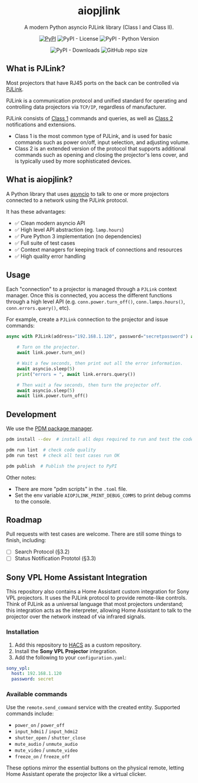 <div align="center">

# aiopjlink

A modern Python asyncio PJLink library (Class I and Class II).

[![PyPI](https://img.shields.io/pypi/v/aiopjlink?logo=python&logoColor=%23cccccc)](https://pypi.org/project/aiopjlink)
![PyPI - License](https://img.shields.io/pypi/l/aiopjlink)
![PyPI - Python Version](https://img.shields.io/pypi/pyversions/aiopjlink)

![PyPI - Downloads](https://img.shields.io/pypi/dm/aiopjlink)
![GitHub repo size](https://img.shields.io/github/repo-size/HEInventions/aiopjlink)

</div>

## What is PJLink?

Most projectors that have RJ45 ports on the back can be controlled via [PJLink](https://pjlink.jbmia.or.jp/english/).

PJLink is a communication protocol and unified standard for operating and controlling data projectors via `TCP/IP`, regardless of manufacturer.

PJLink consists of [Class 1](https://pjlink.jbmia.or.jp/english/data/5-1_PJLink_eng_20131210.pdf) commands and queries, as well as [Class 2](https://pjlink.jbmia.or.jp/english/data_cl2/PJLink_5-1.pdf) notifications and extensions.

* Class 1 is the most common type of PJLink, and is used for basic commands such as power on/off, input selection, and adjusting volume.
* Class 2 is an extended version of the protocol that supports additional commands such as opening and closing the projector's lens cover, and is typically used by more sophisticated devices.

## What is aiopjlink?

A Python library that uses [asyncio](https://docs.python.org/3/library/asyncio.html) to talk to one or more projectors connected to a network using the PJLink protocol.

It has these advantages:

* ✅ Clean modern asyncio API
* ✅ High level API abstraction (eg. `lamp.hours`)
* ✅ Pure Python 3 implementation (no dependencies)
* ✅ Full suite of test cases
* ✅ Context managers for keeping track of connections and resources 
* ✅ High quality error handling


## Usage

Each "connection" to a projector is managed through a `PJLink` context manager.  Once this is connected, you access the different functions through a high level API (e.g. `conn.power.turn_off()`, `conn.lamps.hours()`, `conn.errors.query()`, etc).

For example, create a `PJLink` connection to the projector and issue commands:

```python
async with PJLink(address="192.168.1.120", password="secretpassword") as link:

    # Turn on the projector.
    await link.power.turn_on()

    # Wait a few seconds, then print out all the error information.
    await asyncio.sleep(5)
    print("errors = ", await link.errors.query())

    # Then wait a few seconds, then turn the projector off.
    await asyncio.sleep(5)
    await link.power.turn_off()
```

## Development

We use the [PDM package manager](https://pdm.fming.dev/latest/).

```bash
pdm install --dev  # install all deps required to run and test the code

pdm run lint  # check code quality
pdm run test  # check all test cases run OK

pdm publish  # Publish the project to PyPI
```

Other notes:
* There are more "pdm scripts" in the `.toml` file.
* Set the env variable `AIOPJLINK_PRINT_DEBUG_COMMS` to print debug comms to the console.

## Roadmap

Pull requests with test cases are welcome. There are still some things to finish, including:

* [ ] Search Protocol (§3.2)
* [ ] Status Notification Prototol (§3.3)

## Sony VPL Home Assistant Integration

This repository also contains a Home Assistant custom integration for Sony VPL projectors. It uses the PJLink protocol to provide remote-like controls. Think of PJLink as a universal language that most projectors understand; this integration acts as the interpreter, allowing Home Assistant to talk to the projector over the network instead of via infrared signals.

### Installation

1. Add this repository to [HACS](https://hacs.xyz) as a custom repository.
2. Install the **Sony VPL Projector** integration.
3. Add the following to your `configuration.yaml`:

```yaml
sony_vpl:
  host: 192.168.1.120
  password: secret
```

### Available commands

Use the `remote.send_command` service with the created entity. Supported commands include:

- `power_on` / `power_off`
- `input_hdmi1` / `input_hdmi2`
- `shutter_open` / `shutter_close`
- `mute_audio` / `unmute_audio`
- `mute_video` / `unmute_video`
- `freeze_on` / `freeze_off`

These options mirror the essential buttons on the physical remote, letting Home Assistant operate the projector like a virtual clicker.
